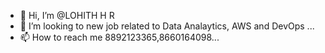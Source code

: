 - 👋 Hi, I’m @LOHITH H R
- 💞️ I’m looking to new job related to Data Analaytics, AWS and DevOps ...
- 📫 How to reach me 8892123365,8660164098...

<!---
lohithkumar800/lohithkumar800 is a ✨ special ✨ repository because its `README.md` (this file) appears on your GitHub profile.
You can click the Preview link to take a look at your changes.
--->

